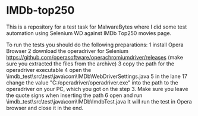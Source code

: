 # IMDb-top250
This is a repository for a test task for MalwareBytes where I did some test automation using Selenium WD against IMDb Top250 movies page.

To run the tests you should do the following preparations:
1 install Opera Browser
2 download the operadriver for Selenium https://github.com/operasoftware/operachromiumdriver/releases 
(make sure you extracted the files from the archive)
3 copy the path for the operadriver executable
4 open the \imdb_test\src\test\java\com\IMDb\WebDriverSettings.java
5 in the lane 17 change the value "C:/operadriver/operadriver.exe" into the path to the operadriver on your PC, which you got on the step 3. Make sure you leave the quote signs when inserting the path
6 open and run \imdb_test\src\test\java\com\IMDb\ImdbTest.java
It will run the test in Opera browser and close it in the end.



